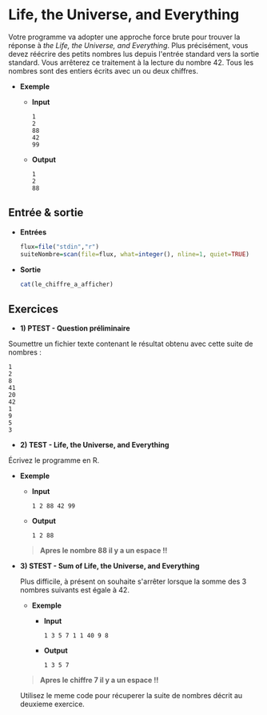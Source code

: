 # Life, the Universe, and Everything

Votre programme va adopter une approche force brute pour trouver la réponse à *the Life, the Universe, and Everything*.
Plus précisément, vous devez réécrire des petits nombres lus depuis l'entrée standard vers la sortie standard.
Vous arrêterez ce traitement à la lecture du nombre 42.
Tous les nombres sont des entiers écrits avec un ou deux chiffres.

+ **Exemple**

  + **Input**
  
    ```
    1
    2
    88
    42
    99
    ```

  + **Output**
  
    ```
    1
    2
    88
    ```

## Entrée & sortie

+ **Entrées**
  
  ```R
  flux=file("stdin","r")
  suiteNombre=scan(file=flux, what=integer(), nline=1, quiet=TRUE)
  ```
+ **Sortie**

  ```R
  cat(le_chiffre_a_afficher)
  ```  

## Exercices

+ **1) PTEST - Question préliminaire**

Soumettre un fichier texte contenant le résultat obtenu avec cette suite de nombres :
  ```
  1
  2
  8
  41
  20
  42
  1
  9
  5
  3
  ```


+ **2) TEST -  Life, the Universe, and Everything**

Écrivez le programme en R.


  + **Exemple**
    + **Input**
    
      ```
      1 2 88 42 99
      ```
    + **Output**
    
      ```
      1 2 88 
      ```
    
    > **Apres le nombre 88 il y a un espace !!**

+ **3) STEST - Sum of Life, the Universe, and Everything**

  Plus difficile, à présent on souhaite s'arrêter lorsque la somme des 3 nombres suivants est égale à 42.
  
  + **Exemple**
  
    + **Input**
    
      ```
      1 3 5 7 1 1 40 9 8
      ```
    
    + **Output**
    
      ```
      1 3 5 7
      ```
  
  > **Apres le chiffre 7 il y a un espace !!**
  
  Utilisez le meme code pour récuperer la suite de nombres décrit au deuxieme exercice.
